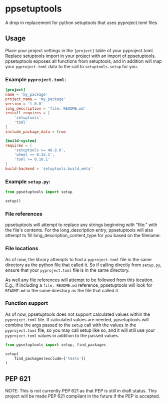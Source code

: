 # ppsetuptools
A drop in replacement for python setuptools that uses pyproject.toml files

## Usage

Place your project settings in the `[project]` table of your pyproject.toml. Replace setuptools import in your project with an import of ppsetuptools. ppsetuptools exposes all functions from setuptools, and in addition will map your `pyproject.toml` data to the call to `setuptools.setup` for you.

### Example `pyproject.toml`:

```toml
[project]
name = 'my_package'
project_name = 'my_package'
version = '1.0.0'
long_description = 'file: README.md'
install_requires = [
    'setuptools',
    'toml'
]
include_package_data = true

[build-system]
requires = [
    'setuptools >= 40.8.0',
    'wheel >= 0.35.1',
    'toml >= 0.10.1'
]
build-backend = 'setuptools.build_meta'
```

### Example `setup.py`:

```python
from ppsetuptools import setup

setup()
```

### File references

ppsetuptools will attempt to replace any strings beginning with "file:" with the file's contents. For the long_description entry, ppsetuptools will also attempt to fill long_description_content_type for you based on the filename.

### File locations

As of now, the library attempts to find a `pyproject.toml` file in the same directory as the python file that called it. So if calling directly from `setup.py`, ensure that your `pyproject.toml` file is in the same directory.

As well any file references will attempt to be followed from this location. E.g., if including a `file: README.md` reference, ppsetuptools will look for `README.md` in the same directory as the file that called it.

### Function support

As of now, ppsetuptools does not support calculated values within the `pyproject.toml` file. If calculated values are needed, ppsetuptools will combine the args passed to the `setup` call with the values in the `pyproject.toml` file, so you may call setup like so, and it will still use your `pyproject.toml` values in addition to the passed values.

```python
from ppsetuptools import setup, find_packages

setup(
    find_packages(exclude=['tests'])
)
```

## PEP 621

NOTE: This is not currently PEP 621 as that PEP is still in draft status. This project will be made PEP 621 compliant in the future if the PEP is accepted.

